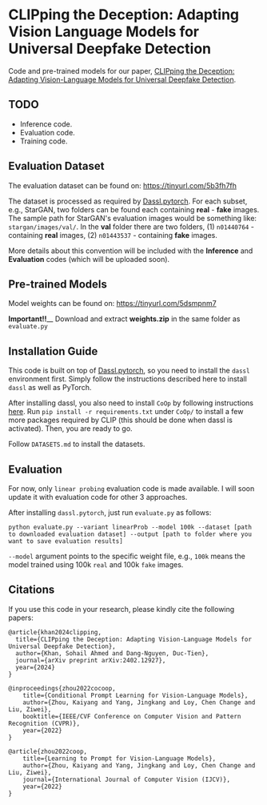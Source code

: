# CLIPping the Deception: Adapting Vision Language Models for Universal Deepfake Detection
Code and pre-trained models for our paper, [CLIPping the Deception: Adapting Vision-Language Models for Universal Deepfake Detection](https://arxiv.org/pdf/2402.12927).

## TODO
* Inference code.
* Evaluation code.
* Training code.

## Evaluation Dataset
The evaluation dataset can be found on: https://tinyurl.com/5b3fh7fh

The dataset is processed as required by [Dassl.pytorch](https://github.com/KaiyangZhou/Dassl.pytorch). For each subset, e.g., StarGAN, two folders can be found each containing **real** - **fake** images. The sample path for StarGAN's evaluation images would be something like: `stargan/images/val/`. In the **val** folder there are two folders, (1) `n01440764` - containing **real** images, (2) `n01443537` - containing **fake** images.

More details about this convention will be included with the **Inference** and **Evaluation** codes (which will be uploaded soon).

## Pre-trained Models
Model weights can be found on: https://tinyurl.com/5dsmpnm7

**Important!!**__
Download and extract **weights.zip** in the same folder as `evaluate.py`

## Installation Guide
This code is built on top of [Dassl.pytorch](https://github.com/KaiyangZhou/Dassl.pytorch), so you need to install the `dassl` environment first. Simply follow the instructions described here to install `dassl` as well as PyTorch. 

After installing dassl, you also need to install `CoOp` by following instructions [here](https://github.com/KaiyangZhou/CoOp/tree/main). Run `pip install -r requirements.txt` under `CoOp/` to install a few more packages required by CLIP (this should be done when dassl is activated). Then, you are ready to go.

Follow `DATASETS.md` to install the datasets.

## Evaluation
For now, only `linear probing` evaluation code is made available. I will soon update it with evaluation code for other 3 approaches.

After installing `dassl.pytorch`, just run `evaluate.py` as follows:

`python evaluate.py --variant linearProb --model 100k --dataset [path to downloaded evaluation dataset] --output [path to folder where you want to save evaluation results]`

`--model` argument points to the specific weight file, e.g., `100k` means the model trained using 100k `real` and 100k `fake` images.

## Citations
If you use this code in your research, please kindly cite the following papers:
```
@article{khan2024clipping,
  title={CLIPping the Deception: Adapting Vision-Language Models for Universal Deepfake Detection},
  author={Khan, Sohail Ahmed and Dang-Nguyen, Duc-Tien},
  journal={arXiv preprint arXiv:2402.12927},
  year={2024}
}

@inproceedings{zhou2022cocoop,
    title={Conditional Prompt Learning for Vision-Language Models},
    author={Zhou, Kaiyang and Yang, Jingkang and Loy, Chen Change and Liu, Ziwei},
    booktitle={IEEE/CVF Conference on Computer Vision and Pattern Recognition (CVPR)},
    year={2022}
}

@article{zhou2022coop,
    title={Learning to Prompt for Vision-Language Models},
    author={Zhou, Kaiyang and Yang, Jingkang and Loy, Chen Change and Liu, Ziwei},
    journal={International Journal of Computer Vision (IJCV)},
    year={2022}
}
```
